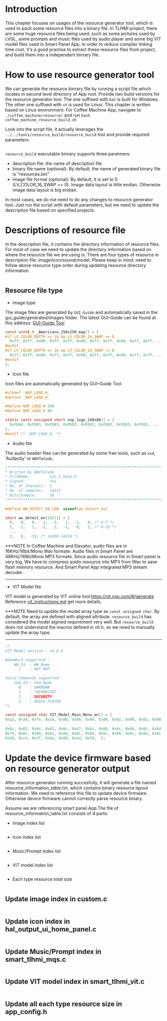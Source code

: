 # Introduction

This chapter focuses on usages of the resource generator tool, which is used to pack some resource files into a binary file. In TLHMI project, there are some huge resource files being used, such as some pictures used by LVGL, some prompts and music files used by audio player and some big VIT model files used in Smart Panel App. In order to reduce compiler linking time cost, it's a good practise to extract these resource files from project, and build them into a independent binrary file.

# How to use resource generator tool

We can generate the resource binrary file by running a script file which locates in second level directory of App root.
Provide two build versions for the resource generator tool. The one suffixed with `bat` is built for Windows. The other one suffixed with `sh` is used for Linux. This chapter is written based on Linux environment.
For Coffee Machine App, navigate to `./coffee_machine/resource/` and run `bash coffee_machine_resource_build.sh`

Look into the script file, it actually leverages the `../../tools/resource_build/resource_build` tool and provide required parameters.

 <fig>
    <image href="img/resource_generator_script.png" placement="break">
    </image> 
 </fig>

`resource_build` executable binrary supports three paratmers:
- description file: the name of description file
- binary file name (optional): By default, the name of generated binary file is "resources.bin"
- image file format (optional): By default, it is set to 0 (LV_COLOR_16_SWAP == 0). Image data layout is little endian. Otherwise image data layout is big endian.

In most cases, we do not need to do any changes to resource generator tool. Just run the script with default parameters, but we need to update the description file based on specified projects.

# Descriptions of resource file

In the description file, it contains the directory information of resource files. For most of case we need to update the directory information based on where the resource file we are using is. There are four types of resource in description file: image/icon/sound/model.
Please keep in mind, need to follow above resource type order during updating resource directory information.

 <fig>
    <image href="img/resource_file_index.png" placement="break">
    </image> 
 </fig>

## Resource file type

- image type

The image files are generated by `GUI-Guide` and automatically saved in the gui_guide/generated/images folder. The latest GUI-Guide can be found at this address: [GUI-Guide Tool](https://www.nxp.com/design/software/development-software/gui-guider:GUI-GUIDER)


```c
const uint8_t _Americano_250x250_map[] = {
#if LV_COLOR_DEPTH == 16 && LV_COLOR_16_SWAP == 0
  0xff, 0xff, 0x00, 0xff, 0xff, 0x00, 0xff, 0xff, 0x00, 0xff, 0xff, ...
#endif
#if LV_COLOR_DEPTH == 16 && LV_COLOR_16_SWAP != 0
  0xff, 0xff, 0x00, 0xff, 0xff, 0x00, 0xff, 0xff, 0x00, 0xff, 0xff, ...
#endif
};
```
- Icon file

Icon files are automatically generated by GUI-Guide Tool

```c
#ifndef _NXP_LOGO_H_
#define _NXP_LOGO_H_

#define NXP_LOGO_W 240
#define NXP_LOGO_H 86

static const unsigned short nxp_logo_240x86[] = {
  0xFDA4, 0xFD83, 0xFD83, 0xFD83, 0xFD83, 0xFD83, 0xFD83, 0xFD83, ...
};
#endif /* _NXP_LOGO_H_ */
```

- Audio file

The audio header files can be generated by some free tools, such as `xxd`, 'Audacity' or `WAVToCode`.

```c
/**********************************************************************
* Written by WAVToCode
* FileName:			Can_I_help.h
* Signed:			Yes
* No. of channels:	1
* No. of samples:	14211
* Bits/Sample:		16
**********************************************************************/

#define WW_DETECT_EN_LEN  sizeof(ww_detect_en)

short ww_detect_en[14211] = {
  0,   0,   0,   1,  -2,   2,  -1,   0, /* 0-7 */
  1,  -1,   1,  -2,   2,  -1,   0,   1, /* 8-15 */
  ...
  2,   0,  -1}; /* 14208-14210 */
```

***NOTE
In Coffee Machine and Elevator, audio files are in 16KHz/16bit/Mono Wav formate.
Audio files in Smart Panel are 48KHz/16Bit/Mono MP3 formate. Since audio resource file in Smart panel is very big, We have to compress auido resource into MP3 from Wav to save flash memory resource. And Smart Panel App integrated MP3 stream decoder.
***

- VIT Model file

VIT model is generated by VIT online tool:https://vit.nxp.com/#/generate
Reference [vit_instructions.md](voice/vit_instructions.md) get more details.

***NOTE
Need to update the model array type as `const unsigned char`. By default, the array are defined with aligned attribute.
`resource_build` has considered the model algined requirement very well. But `resource_build` does not understand the macros defined in vit.h, so we need to manually update the array type.
***

```c
/*
VIT_Model version : v4.8.0

WakeWord supported : 
    WW_Id  : WW_Name
      1    : HEY NXP

Voice Commands supported
    Cmd_Id : Cmd_Name
      0    : UNKNOWN
      1    : THERMOSTAT
      2    : SECURITY
      3    : AUDIO PLAYER
*/

const unsigned char VIT_Model_Main_Menu_en[] = {
0xa2, 0x34, 0xfe, 0xab, 0x00, 0x08, 0x04, 0x00, 0x02, 0x00, 0x03, 0x00, 0x01, 0x00, 0x01, 0x00, 0x02, 0x00, 0x00, 0x00, 0x68, 0x05, 0x00, 0x00, 0x04,
...
0x0c, 0x63, 0x0c, 0x65, 0x0c, 0x67, 0x0c, 0x69, 0x0c, 0x6b, 0x0c, 0x6d, 0x0c, 0x6f, 0x0c, 0x71, 0x0c, 0x75, 0x0c, 0x77, 0x0c, 0x79, 0x0c, 0x7b, 0x0c,
0x7d, 0x0c, 0x80, 0x0c, 0x84, 0x0c, 0x86, 0x0c, 0x88, 0x0c, 0x8a, 0x0c, 0x0a, 0x00, 0x2c, 0x01, 0x00, 0x00, 0x00, 0x41, 0x00, 0x00, 0xc0, 0x3f, 0x66,
0x66, 0xc6, 0x3f, 0xba, 0x89, 0xed, 0x56,  };

```
# Update the device firmware based on resource generator output

After resource generator running succesfully, it will generate a file named resource_information_table.txt, which contains binary resource layout information. We need to reference this file to update device firmware. Otherwise device firmware cannot correctly parse resource binary. 

Assume we are referencing smart panel App.The file of resource_information_table.txt consists of 4 parts:
- Image index list

 <fig>
    <image href="img/image_index.png" placement="break">
    </image> 
 </fig>

 - Icon index list
  
 <fig>
    <image href="img/icon_index.png" placement="break">
    </image> 
 </fig>

- Music/Prompt index list

 <fig>
    <image href="img/music_prompt_index.png" placement="break">
    </image> 
 </fig>

- VIT model index list

 <fig>
    <image href="img/vit_model_index.png" placement="break">
    </image> 
 </fig>

- Each type resource total size

 <fig>
    <image href="img/each_resource_size.png" placement="break">
    </image> 
 </fig>

## Update image index in custom.c

 <fig>
    <image href="img/update_image_index.png" placement="break">
    </image> 
 </fig>

## Update icon index in hal_output_ui_home_panel.c

 <fig>
    <image href="img/update_icon_index.png" placement="break">
    </image> 
 </fig>

 ## Update Music/Prompt index in smart_tlhmi_mqs.c

  <fig>
    <image href="img/update_music_prompt_index.png" placement="break">
    </image> 
 </fig>

 ## Update VIT model index in smart_tlhmi_vit.c

 <fig>
    <image href="img/update_vit_model_index.png" placement="break">
    </image> 
 </fig>

 ## Update all each type resource size in app_config.h

  <fig>
    <image href="img/update_each_resource_size.png" placement="break">
    </image> 
 </fig>
